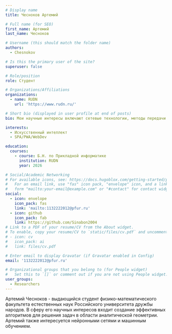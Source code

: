 ```yaml
---
# Display name
title: Чесноков Артемий

# Full name (for SEO)
first_name: Артемий
last_name: Чесноков

# Username (this should match the folder name)
authors:
  - Chesnokov

# Is this the primary user of the site?
superuser: false

# Role/position
role: Студент

# Organizations/Affiliations
organizations:
  - name: RUDN
    url: 'https://www.rudn.ru/'

# Short bio (displayed in user profile at end of posts)
bio: Мои научные интересы включают сетевые технологии, методы передачи данных в WWW.

interests:
  - Искусственный интеллект
  - SPA/PWA/WebDev

education:
  courses:
    - course: Б.Н. по Прикладной информатике
      institution: RUDN
      year: 2026

# Social/Academic Networking
# For available icons, see: https://docs.hugoblox.com/getting-started/page-builder/#icons
#   For an email link, use "fas" icon pack, "envelope" icon, and a link in the
#   form "mailto:your-email@example.com" or "#contact" for contact widget.
social:
  - icon: envelope
    icon_pack: fas
    link: 'mailto:1132222012@pfur.ru'
  - icon: github
    icon_pack: fab
    link: https://github.com/Sinabon2004
# Link to a PDF of your resume/CV from the About widget.
# To enable, copy your resume/CV to `static/files/cv.pdf` and uncomment the lines below.
# - icon: cv
#   icon_pack: ai
#   link: files/cv.pdf

# Enter email to display Gravatar (if Gravatar enabled in Config)
email: '1132222012@pfur.ru'

# Organizational groups that you belong to (for People widget)
#   Set this to `[]` or comment out if you are not using People widget.
user_groups:
  - Researchers
---
```


Артемий Чесноков - выдающийся студент физико-математического факультета естественных наук Российского университета дружбы народов. В сферу его научных интересов входит создание эффективных алгоритмов для решения задач в области аналитической геометрии. Артемий также интересуется нейронными сетями и машинным обучением.